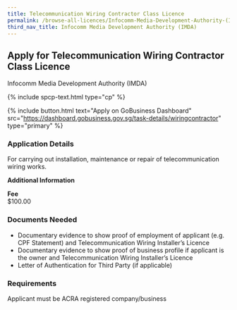 ```yaml
---
title: Telecommunication Wiring Contractor Class Licence
permalink: /browse-all-licences/Infocomm-Media-Development-Authority-(IMDA)/Telecommunication-Wiring-Contractor-Class-Licence
third_nav_title: Infocomm Media Development Authority (IMDA)
---
```


## Apply for Telecommunication Wiring Contractor Class Licence

Infocomm Media Development Authority (IMDA)

{% include spcp-text.html type="cp" %}

{% include button.html text="Apply on GoBusiness Dashboard" src="https://dashboard.gobusiness.gov.sg/task-details/wiringcontractor" type="primary" %}

<H3>Application Details</H3>

<p>For carrying out installation, maintenance or repair of telecommunication wiring works.</p>

<strong>Additional Information</strong>

<p><strong>Fee</strong><br/>$100.00</p>

<H3>Documents Needed</H3>

<ul>
<li>Documentary evidence to show proof of employment of applicant (e.g. CPF Statement) and Telecommunication Wiring Installer&rsquo;s Licence</li>
<li>Documentary evidence to show proof of business profile if applicant is the owner and Telecommunication Wiring Installer&rsquo;s Licence</li>
<li>Letter of Authentication for Third Party (if applicable)</li>
</ul>

<H3>Requirements</H3>

Applicant must be ACRA registered company/business

